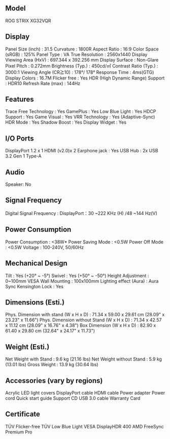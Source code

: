 ## Model
ROG STRIX XG32VQR

## Display

Panel Size (inch) : 31.5
Curvature : 1800R
Aspect Ratio : 16:9
Color Space (sRGB) : 125%
Panel Type : VA
True Resolution : 2560x1440
Display Viewing Area (HxV) : 697.344 x 392.256 mm
Display Surface : Non-Glare
Pixel Pitch : 0.272mm
Brightness (Typ.) : 450cd/㎡
Contrast Ratio (Typ.) : 3000:1
Viewing Angle (CR≧10) : 178°/ 178°
Response Time : 4ms(GTG)
Display Colors : 16.7M
Flicker free : Yes
HDR (High Dynamic Range) Support : HDR10
Refresh Rate (max) : 144Hz

## Features

Trace Free Technology : Yes
GamePlus : Yes
Low Blue Light : Yes
HDCP Support : Yes
Game Visual : Yes
VRR Technology : Yes (Adaptive-Sync)
HDR Mode : Yes
Shadow Boost : Yes
Display Widget : Yes

## I/O Ports

DisplayPort 1.2 x 1
HDMI (v2.0)x 2
Earphone jack : Yes
USB Hub : 2x USB 3.2 Gen 1 Type-A

## Audio
Speaker: No

## Signal Frequency
Digital Signal Frequency : DisplayPort：30 ~222 KHz (H) /48 ~144 Hz(V)

## Power Consumption
Power Consumption : <38W*
Power Saving Mode : <0.5W
Power Off Mode : <0.5W
Voltage : 100-240V, 50/60Hz

## Mechanical Design
Tilt : Yes (+20° ~ -5°)
Swivel : Yes (+50° ~ -50°)
Height Adjustment : 0~100mm
VESA Wall Mounting : 100x100mm
Lighting effect (Aura) : Aura Sync
Kensington Lock : Yes

## Dimensions (Esti.)
Phys. Dimension with stand (W x H x D) : 71.34 x 59.00 x 29.61 cm (28.09" x 23.23" x 11.66")
Phys. Dimension without Stand (W x H x D) : 71.34 x 42.57 x 11.12 cm (28.09" x 16.76" x 4.38")
Box Dimension (W x H x D) : 82.90 x 61.40 x 29.80 cm (32.64" x 24.17" x 11.73")

## Weight (Esti.)
Net Weight with Stand : 9.6 kg (21.16 lbs)
Net Weight without Stand : 5.9 kg (13.01 lbs)
Gross Weight : 13.9 kg (30.64 lbs)

## Accessories (vary by regions)
Acrylic LED light covers
DisplayPort cable
HDMI cable
Power adapter
Power cord
Quick start guide
Support CD
USB 3.0 cable
Warranty Card

## Certificate
TÜV Flicker-free
TÜV Low Blue Light
VESA DisplayHDR 400
AMD FreeSync Premium Pro